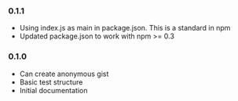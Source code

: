 ### 0.1.1
- Using index.js as main in package.json. This is a standard in npm
- Updated package.json to work with npm >= 0.3
### 0.1.0
- Can create anonymous gist
- Basic test structure
- Initial documentation

